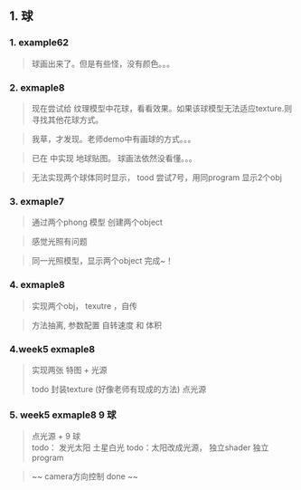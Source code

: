 ## 1.  球

### 1. example62
> 球画出来了。但是有些怪，没有颜色。。。

### 2. exmaple8
> 现在尝试给 纹理模型中花球，看看效果。如果该球模型无法适应texture.则寻找其他花球方式。

> 我草，才发现。老师demo中有画球的方式。。。

> 已在 中实现 地球贴图。 球画法依然没看懂。。。
 
> 无法实现两个球体同时显示， 
> tood 尝试7号，用同program 显示2个obj
 

### 3. exmaple7
> 通过两个phong 模型 创建两个object

> 感觉光照有问题

> 同一光照模型，显示两个object 完成~！ 


### 4. exmaple8

> 实现两个obj， texutre ，自传

> 方法抽离, 参数配置 自转速度 和 体积


### 4.week5 exmaple8
> 实现两张 特图 + 光源 
> 
> todo 封装texture (好像老师有现成的方法)
>点光源
>

### 5. week5 exmaple8 9 球
> 点光源 + 9 球  
> todo： 发光太阳 土星白光
> todo：太阳改成光源， 独立shader 独立 program

> ~~  camera方向控制 done	 ~~
